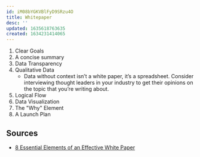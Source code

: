 ```yaml
---
id: iM08bYGKVBlFyD9SRzu4O
title: Whitepaper
desc: ''
updated: 1635618763635
created: 1634231414065
---
```


1. Clear Goals
1. A concise summary
1. Data Transparency
1. Qualitative Data
   * Data without context isn’t a white paper, it’s a spreadsheet. Consider interviewing thought leaders in your industry to get their opinions on the topic that you’re writing about.
1. Logical Flow
1. Data Visualization
1. The "Why" Element
1. A Launch Plan

## Sources

* [8 Essential Elements of an Effective White Paper](https://www.copypress.com/blog/8-essential-elements-of-an-effective-white-paper/)